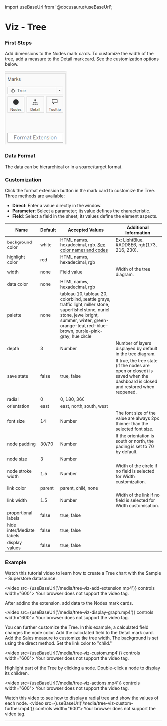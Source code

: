 import useBaseUrl from '@docusaurus/useBaseUrl';

# Viz - Tree

### First Steps


Add dimensions to the Nodes mark cards. To customize the width of the tree, add a measure to the Detail mark card. See the customization options below.

![Marks card](/media/tree_mark_card.png)

### Data Format

The data can be hierarchical or in a source/target format.

### Customization


Click the format extension button in the mark card to customize the Tree. Three methods are available:

- **Direct**: Enter a value directly in the window.
- **Parameter**: Select a parameter; its value defines the characteristic.
- **Field**: Select a field in the sheet; its values define the element aspects.

| Name                  | Default   | Accepted Values | Additional Information |
|-----------------------|-----------|----------------| -------------------------|
| background color      | white     | HTML names, hexadecimal, rgb. [See color names and codes](https://htmlcolorcodes.com/color-names/) | Ex: LightBlue, #ADD8E6, rgb(173, 216, 230). |
| highlight color       | red       | HTML names, hexadecimal, rgb |
| width                 | none      | Field value | Width of the tree diagram. |
| data color            | none      | HTML names, hexadecimal, rgb|
| palette               | none      | tableau 10, tableau 20, colorblind, seattle grays, traffic light, miller stone, superfishel stone, nuriel stone, jewel bright, summer, winter, green-orange-teal, red-blue-brown, purple-pink-gray, hue circle |
| depth                 | 3         | Number | Number of layers displayed by default in the tree diagram. |
| save state            | false     | true, false | If true, the tree state (if the nodes are open or closed) is saved when the dashboard is closed and restored when reopened.
| radial                | 0         | 0, 180, 360 |
| orientation           | east      | east, north, south, west |
| font size             | 14        | Number | The font size of the value are always 2px thinner than the selected font size. |
| node padding          | 30/70     | Number | If the orientation is south or north, the pading is set to 70 by default.|
| node size             | 3         | Number |
| node stroke width     | 1.5       | Number | Width of the circle if no field is selected for Width customization. |
| link color            | parent    | parent, child, none |
| link width            | 1.5       | Number | Width of the link if no field is selected for Width customisation. |
| proportional labels   | false     | true, false |
| hide inter/Mediate labels | false  | true, false |
| display values        | false     | true, false |

### Example

Watch this tutorial video to learn how to create a Tree chart with the Sample - Superstore datasource:

<video src={useBaseUrl('/media/tree-viz-add-extension.mp4')} controls width="600">
  Your browser does not support the video tag. 
</video>


After adding the extension, add data to the Nodes mark cards.

<video src={useBaseUrl('/media/tree-viz-display-graph.mp4')} controls width="600">
  Your browser does not support the video tag.
</video>


You can further customize the Tree. In this example, a calculated field changes the node color. Add the calculated field to the Detail mark card. Add the Sales measure to customize the tree width. The background is set using the direct method. Set the link color to "child."

<video src={useBaseUrl('/media/tree-viz-custom.mp4')} controls width="600">
  Your browser does not support the video tag.
</video>


Highlight part of the Tree by clicking a node. Double-click a node to display its children.

<video src={useBaseUrl('/media/tree-viz-actions.mp4')} controls width="600">
  Your browser does not support the video tag.
</video>


Watch this video to see how to display a radial tree and show the values of each node.
<video src={useBaseUrl('/media/tree-viz-custom-further.mp4')} controls width="600">
  Your browser does not support the video tag.
</video>

---
